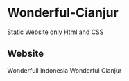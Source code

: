 # Wonderful-Cianjur

Static Website only Html and CSS

## Website

Wonderfull Indonesia Wonderful Cianjur
